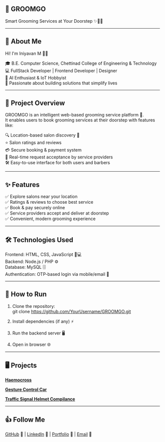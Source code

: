 ## 💈 GROOMGO  
Smart Grooming Services at Your Doorstep ✨💇‍♂️  

---

## 👋 About Me  
Hi! I'm Iniyavan M 👨‍💻  

🎓 B.E. Computer Science, Chettinad College of Engineering & Technology 
💻 FullStack Developer | Frontend Developer | Designer  
🤖 AI Enthusiast & IoT Hobbyist  
🚀 Passionate about building solutions that simplify lives  

---

## 📝 Project Overview  
GROOMGO is an intelligent web-based grooming service platform 💼.  
It enables users to book grooming services at their doorstep with features like:  

🔍 Location-based salon discovery 📍  
⭐ Salon ratings and reviews  
💳 Secure booking & payment system  
📲 Real-time request acceptance by service providers  
🛠️ Easy-to-use interface for both users and barbers  

---

## ✨ Features  
✅ Explore salons near your location  
✅ Ratings & reviews to choose best service  
✅ Book & pay securely online  
✅ Service providers accept and deliver at doorstep  
✅ Convenient, modern grooming experience  


---

## 🛠️ Technologies Used  
Frontend: HTML, CSS, JavaScript 🎨💻  
Backend: Node.js / PHP ⚙️  
Database: MySQL 🗄️  
Authentication: OTP-based login via mobile/email 🔑  

---

## 🚀 How to Run  
1. Clone the repository:  
   git clone https://github.com/YourUsername/GROOMGO.git

2. Install dependencies (if any) ⚡

3. Run the backend server 🖥️

4. Open in browser 🌐

---


##  🖥️ Projects
[**Haemocross**](https://github.com/Iniiyavan/HaemoCross/blob/main/README.md)

[**Gesture Control Car**](https://github.com/Iniiyavan/Gesture-Control/blob/main/README.md)

[**Traffic Signal Helmet Compilance**](https://github.com/Iniiyavan/Traffic-Signal-Helmet-Compilance/blob/main/README.md)



---

## 👍 Follow Me
[GitHub](https://github.com/Iniiyavan) 🐙 | [LinkedIn](https://www.linkedin.com/in/iniyavan-m-501b782b3) 🔗 | [Portfolio](#) 💼 | [Email](mailto:iniyavanoff@gmail.com) 📧 
   
